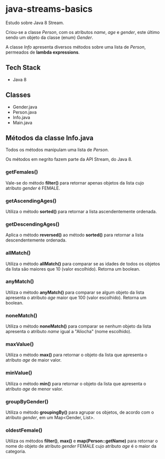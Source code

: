 # java-streams-basics

Estudo sobre Java 8 Stream.

Criou-se a classe *Person*, com os atributos *name*, *age* e *gender*, este último sendo um objeto da classe (enum) *Gender*.

A classe *Info* apresenta diversos métodos sobre uma lista de *Person*, permeados de **lambda expressions**.


## Tech Stack

* Java 8

## Classes

* Gender.java
* Person.java
* Info.java
* Main.java

## Métodos da classe Info.java

Todos os métodos manipulam uma lista de *Person*.

Os métodos em negrito fazem parte da API Stream, do Java 8.

### getFemales()

Vale-se do método **filter()** para retornar apenas objetos da lista cujo atributo _gender_ é FEMALE.

### getAscendingAges()

Utiliza o método **sorted()** para retornar a lista ascendentemente ordenada.

### getDescendingAges()

Aplica o método **reversed()** ao método **sorted()** para retornar a lista descendentemente ordenada.

### allMatch()

Utiliza o método **allMatch()** para comparar se as idades de todos os objetos da lista são maiores que 10 (valor escolhido). Retorna um boolean.

### anyMatch()

Utiliza o método **anyMatch()** para comparar se algum objeto da lista apresenta o atributo _age_ maior que 100 (valor escolhido). Retorna um boolean.

### noneMatch()

Utiliza o método **noneMatch()** para comparar se nenhum objeto da lista apresenta o atributo _name_ igual a "Aliocha" (nome escolhido).


### maxValue()

Utiliza o método **max()** para retornar o objeto da lista que apresenta o atributo _age_ de maior valor.

### minValue()

Utiliza o método **min()** para retornar o objeto da lista que apresenta o atributo _age_ de menor valor.

### groupByGender()

Utiliza o método **groupingBy()** para agrupar os objetos, de acordo com o atributo _gender_, em um Map<Gender, List<Person>>.
  
### oldestFemale()

Utiliza os métodos **filter()**, **max()** e **map(Person::getName)** para retornar o nome do objeto de atributo _gender_ FEMALE cujo atributo _age_ é o maior da categoria.

